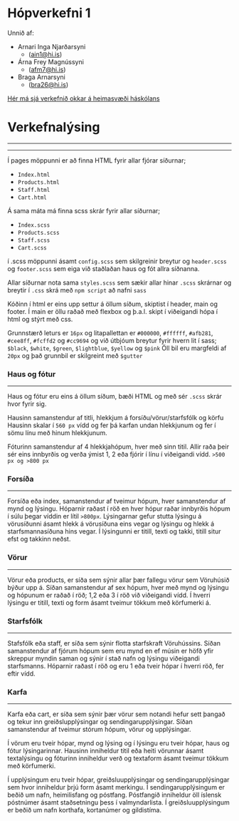 # Hópverkefni 1


Unnið af:
- Arnari Inga Njarðarsyni
    - (ain1@hi.is)
- Árna Frey Magnússyni
    - (afm7@hi.is)
- Braga Arnarsyni
  - (bra26@hi.is)

[Hér má sjá verkefnið okkar á heimasvæði háskólans](https://www.google.com)

# Verkefnalýsing
---
---
Í pages möppunni er að finna HTML fyrir allar fjórar síðurnar;
- `Index.html`
- `Products.html`
- `Staff.html`
- `Cart.html`


Á sama máta má finna scss skrár fyrir allar síðurnar;
- `Index.scss`
- `Products.scss`
- `Staff.scss`
- `Cart.scss`

í .scss möppunni ásamt `config.scss` sem skilgreinir breytur og `header.scss` og `footer.scss` sem eiga við staðlaðan haus og fót allra síðnanna.



Allar síðurnar nota sama `styles.scss` sem sækir allar hinar `.scss`  skrárnar og breytir í `.css` skrá með `npm script` að nafni `sass`


Kóðinn í html er eins upp settur á öllum síðum, skiptist í header, main og footer.
Í main er öllu raðað með flexbox og þ.a.l. skipt í viðeigandi hópa í html og stýrt með css.


Grunnstærð leturs er `16px` og litapallettan er `#000000`, `#ffffff`, `#afb281`, `#cee8ff`, `#fcffd2` og `#cc9694` og við útbjóum breytur fyrir hvern lit í sass; `$black`, `$white`, `$green`, `$lightblue`, `$yellow` og `$pink`
Öll bil eru margfeldi af `20px` og það grunnbil er skilgreint með `$gutter`


### Haus og fótur
---
Haus og fótur eru eins á öllum síðum, bæði HTML og með sér `.scss` skrár hvor fyrir sig.


Hausinn samanstendur af titli, hlekkjum á forsíðu/vörur/starfsfólk og körfu
Hausinn skalar í `560 px` vídd og fer þá karfan undan hlekkjunum og fer í sömu línu með hinum hlekkjunum.


Fóturinn samanstendur af 4 hlekkjahópum, hver með sinn titil. Allir raða þeir sér eins innbyrðis og verða ýmist 1, 2 eða fjórir í línu í viðeigandi vídd.  `>500 px og >800 px`

### Forsíða
---
Forsíða eða index, samanstendur af tveimur hópum, hver samanstendur af mynd og lýsingu. Hóparnir raðast í röð en hver hópur raðar innbyrðis hópum í súlu þegar víddin er lítil `>800px`.
Lýsingarnar gefur stutta lýsingu á vörusíðunni ásamt hlekk á vörusíðuna eins vegar og lýsingu og hlekk á starfsmannasíðuna hins vegar.
Í lýsingunni er titill, texti og takki, titill situr efst og takkinn neðst.


### Vörur
---
Vörur eða products, er síða sem sýnir allar þær fallegu vörur sem Vöruhúsið býður upp á.
Síðan samanstendur af sex hópum, hver með mynd og lýsingu og hópunum er raðað í röð; 1,2 eða 3 í röð við viðeigandi vídd.
Í hverri lýsingu er titill, texti og form ásamt tveimur tökkum með körfumerki á.


### Starfsfólk
---
Stafsfólk eða staff, er síða sem sýnir flotta starfskraft Vöruhússins.
Síðan samanstendur af fjórum hópum sem eru mynd en ef músin er höfð yfir skreppur myndin saman og sýnir í stað nafn og lýsingu viðeigandi starfsmanns.
Hóparnir raðast í röð og eru 1 eða tveir hópar í hverri röð, fer eftir vídd.

### Karfa
---
Karfa eða cart, er síða sem sýnir þær vörur sem notandi hefur sett þangað og tekur inn greiðslupplýsingar og sendingarupplýsingar.
Síðan samanstendur af tveimur stórum hópum, vörur og upplýsingar.

Í vörum eru tveir hópar, mynd og lýsing og í lýsingu eru tveir hópar, haus og fótur lýsingarinnar. Hausinn inniheldur titil eða heiti vörunnar ásamt textalýsingu og fóturinn inniheldur verð og textaform ásamt tveimur tökkum með körfumerki.

Í upplýsingum eru tveir hópar, greiðsluupplýsingar og sendingarupplýsingar sem hvor inniheldur þrjú form ásamt merkingu. Í sendingarupplýsingum er beðið um nafn, heimilisfang og póstfang. Póstfangið inniheldur öll íslensk póstnúmer ásamt staðsetningu þess í valmyndarlista.
Í greiðsluupplýsingum er beðið um nafn korthafa, kortanúmer og gildistíma.
